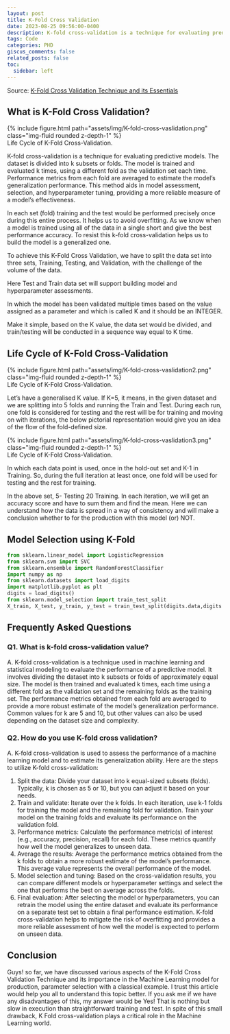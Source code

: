 ```yaml
---
layout: post
title: K-Fold Cross Validation
date: 2023-08-25 09:56:00-0400
description: K-fold cross-validation is a technique for evaluating predictive models.
tags: Code
categories: PHD
giscus_comments: false
related_posts: false
toc:
  sidebar: left
---
```


Source: [K-Fold Cross Validation Technique and its Essentials](https://www.analyticsvidhya.com/blog/2022/02/k-fold-cross-validation-technique-and-its-essentials/#h-what-is-k-fold-cross-validation)

## What is K-Fold Cross Validation?


<div class="row mt-3">
    <div class="col-sm mt-3 mt-md-0">
        {% include figure.html path="assets/img/K-fold-cross-vaslidation.png" class="img-fluid rounded z-depth-1" %}
    </div>
</div>
<div class="caption">
    Life Cycle of K-Fold Cross-Validation.
</div>


K-fold cross-validation is a technique for evaluating predictive models. The dataset is divided into k subsets or folds. The model is trained and evaluated k times, using a different fold as the validation set each time. Performance metrics from each fold are averaged to estimate the model’s generalization performance. This method aids in model assessment, selection, and hyperparameter tuning, providing a more reliable measure of a model’s effectiveness.

In each set (fold) training and the test would be performed precisely once during this entire process. It helps us to avoid overfitting. As we know when a model is trained using all of the data in a single short and give the best performance accuracy. To resist this k-fold cross-validation helps us to build the model is a generalized one.

To achieve this K-Fold Cross Validation, we have to split the data set into three sets, Training, Testing, and Validation, with the challenge of the volume of the data.

Here Test and Train data set will support building model and hyperparameter assessments.

In which the model has been validated multiple times based on the value assigned as a parameter and which is called K and it should be an INTEGER.

Make it simple, based on the K value, the data set would be divided, and train/testing will be conducted in a sequence way equal to K time.

## Life Cycle of K-Fold Cross-Validation

<div class="row mt-3">
    <div class="col-sm mt-3 mt-md-0">
        {% include figure.html path="assets/img/K-fold-cross-vaslidation2.png" class="img-fluid rounded z-depth-1" %}
    </div>
</div>
<div class="caption">
    Life Cycle of K-Fold Cross-Validation.
</div>

Let’s have a generalised K value. If K=5, it means, in the given dataset and we are splitting into 5 folds and running the Train and Test. During each run, one fold is considered for testing and the rest will be for training and moving on with iterations, the below pictorial representation would give you an idea of the flow of the fold-defined size.

<div class="row mt-3">
    <div class="col-sm mt-3 mt-md-0">
        {% include figure.html path="assets/img/K-fold-cross-vaslidation3.png" class="img-fluid rounded z-depth-1" %}
    </div>
</div>
<div class="caption">
    Life Cycle of K-Fold Cross-Validation.
</div>


In which each data point is used, once in the hold-out set and K-1 in Training. So, during the full iteration at least once, one fold will be used for testing and the rest for training.

In the above set, 5- Testing 20 Training. In each iteration, we will get an accuracy score and have to sum them and find the mean. Here we can understand how the data is spread in a way of consistency and will make a conclusion whether to for the production with this model (or) NOT.

## Model Selection using K-Fold

```python
from sklearn.linear_model import LogisticRegression
from sklearn.svm import SVC
from sklearn.ensemble import RandomForestClassifier
import numpy as np
from sklearn.datasets import load_digits
import matplotlib.pyplot as plt
digits = load_digits()
from sklearn.model_selection import train_test_split
X_train, X_test, y_train, y_test = train_test_split(digits.data,digits.target,test_size=0.3)
```


## Frequently Asked Questions

### Q1. What is k-fold cross-validation value?

A. K-fold cross-validation is a technique used in machine learning and statistical modeling to evaluate the performance of a predictive model. It involves dividing the dataset into k subsets or folds of approximately equal size. The model is then trained and evaluated k times, each time using a different fold as the validation set and the remaining folds as the training set. The performance metrics obtained from each fold are averaged to provide a more robust estimate of the model’s generalization performance. Common values for k are 5 and 10, but other values can also be used depending on the dataset size and complexity.

### Q2. How do you use K-fold cross validation?

A. K-fold cross-validation is used to assess the performance of a machine learning model and to estimate its generalization ability. Here are the steps to utilize K-fold cross-validation:

1. Split the data: Divide your dataset into k equal-sized subsets (folds). Typically, k is chosen as 5 or 10, but you can adjust it based on your needs.
2. Train and validate: Iterate over the k folds. In each iteration, use k-1 folds for training the model and the remaining fold for validation. Train your model on the training folds and evaluate its performance on the validation fold.
3. Performance metrics: Calculate the performance metric(s) of interest (e.g., accuracy, precision, recall) for each fold. These metrics quantify how well the model generalizes to unseen data.
4. Average the results: Average the performance metrics obtained from the k folds to obtain a more robust estimate of the model’s performance. This average value represents the overall performance of the model.
5. Model selection and tuning: Based on the cross-validation results, you can compare different models or hyperparameter settings and select the one that performs the best on average across the folds.
6. Final evaluation: After selecting the model or hyperparameters, you can retrain the model using the entire dataset and evaluate its performance on a separate test set to obtain a final performance estimation.
K-fold cross-validation helps to mitigate the risk of overfitting and provides a more reliable assessment of how well the model is expected to perform on unseen data.

## Conclusion

Guys! so far, we have discussed various aspects of the K-Fold Cross Validation Technique and its importance in the Machine Learning model for production, parameter selection with a classical example. I trust this article would help you all to understand this topic better. If you ask me if we have any disadvantages of this, my answer would be Yes! That is nothing but slow in execution than straightforward training and test. In spite of this small drawback, K Fold cross-validation plays a critical role in the Machine Learning world.